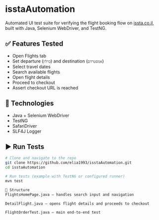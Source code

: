 # isstaAutomation

Automated UI test suite for verifying the flight booking flow on [issta.co.il](https://www.issta.co.il), built with Java, Selenium WebDriver, and TestNG.

## ✅ Features Tested

- Open Flights tab
- Set departure (`ברלין`) and destination (`אמסטרדם`)
- Select travel dates
- Search available flights
- Open flight details
- Proceed to checkout
- Assert checkout URL is reached

## 🚀 Technologies

- Java + Selenium WebDriver
- TestNG
- SafariDriver
- SLF4J Logger

## ▶️ Run Tests

```bash
# Clone and navigate to the repo
git clone https://github.com/elia1993/isstaAutomation.git
cd isstaAutomation

# Run tests (example with TestNG or configured runner)
mvn test

📂 Structure
FlightsHomePage.java – handles search input and navigation

DetailFlight.java – opens flight details and proceeds to checkout

FlightOrderTest.java – main end-to-end test
